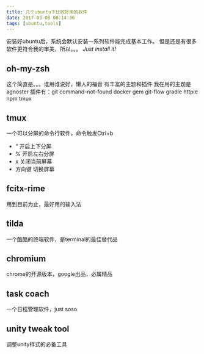```yaml
---
title: 几个ubuntu下比较好用的软件
date: 2017-03-08 08:14:36
tags: [ubuntu,tools]
---
```

安装好ubuntu后，系统会默认安装一系列软件能完成基本工作。
但是还是有很多软件更符合我的审美，所以。。。
*Just install it!*
## oh-my-zsh
这个简直是。。。谁用谁说好，懒人的福音
有丰富的主题和插件
我在用的主题是agnoster
插件有：git command-not-found docker gem git-flow gradle httpie npm tmux
## tmux
一个可以分屏的命令行软件，命令触发Ctrl+b
- “ 开启上下分屏
- % 开启左右分屏
- x 关闭当前屏幕
- 方向键 切换屏幕

## fcitx-rime
用到目前为止，最好用的输入法
## tilda
一个酷酷的终端软件，是terminal的最佳替代品
## chromium
chrome的开源版本，google出品，必属精品
## task coach
一个日程管理软件，just soso
## unity tweak tool
调整unity样式的必备工具

